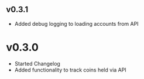 ## v0.3.1
* Added debug logging to loading accounts from API

# v0.3.0
* Started Changelog
* Added functionality to track coins held via API
